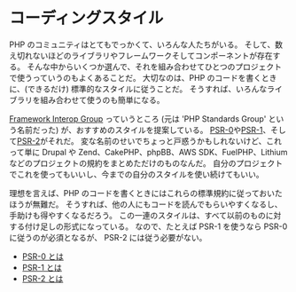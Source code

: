 # コーディングスタイル

PHP のコミュニティはとてもでっかくて、いろんな人たちがいる。
そして、数え切れないほどのライブラリやフレームワークそしてコンポーネントが存在する。
そんな中からいくつか選んで、それを組み合わせてひとつのプロジェクトで使うっていうのもよくあることだ。
大切なのは、PHP のコードを書くときに、(できるだけ) 標準的なスタイルに従うことだ。
そうすれば、いろんなライブラリを組み合わせて使うのも簡単になる。

[Framework Interop Group][fig] っていうところ (元は 'PHP Standards Group' という名前だった)
が、おすすめのスタイルを提案している。
[PSR-0][psr0]や[PSR-1][psr1]、そして[PSR-2][psr2]がそれだ。
変な名前のせいでちょっと戸惑うかもしれないけど、これって単に
Drupal や Zend、CakePHP、phpBB、AWS SDK、FuelPHP、Lithium
などのプロジェクトの規約をまとめただけのものなんだ。
自分のプロジェクトでこれを使ってもいいし、今までの自分のスタイルを使い続けてもいい。

理想を言えば、PHP のコードを書くときにはこれらの標準規約に従っておいたほうが無難だ。
そうすれば、他の人にもコードを読んでもらいやすくなるし、手助けも得やすくなるだろう。
この一連のスタイルは、すべて以前のものに対する付け足しの形式になっている。
なので、たとえば PSR-1 を使うなら PSR-0 に従うのが必須となるが、
PSR-2 には従う必要がない。

* [PSR-0 とは][psr0]
* [PSR-1 とは][psr1]
* [PSR-2 とは][psr2]

[fig]: http://www.php-fig.org/
[psr0]: https://github.com/php-fig/fig-standards/blob/master/accepted/PSR-0.md
[psr1]: https://github.com/php-fig/fig-standards/blob/master/accepted/PSR-1-basic-coding-standard.md
[psr2]: https://github.com/php-fig/fig-standards/blob/master/accepted/PSR-2-coding-style-guide.md
